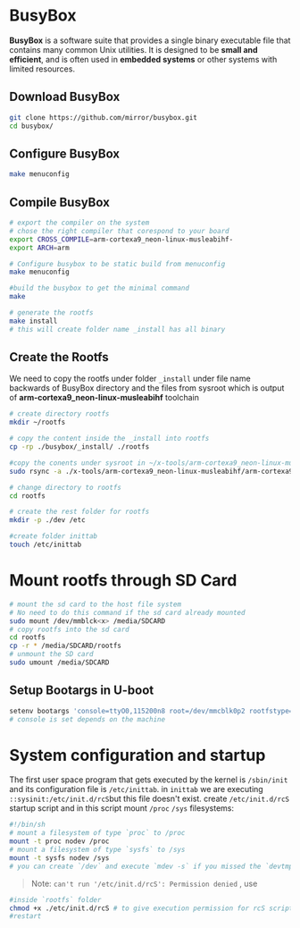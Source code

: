 # BusyBox

**BusyBox** is a software suite that provides a single binary executable file that contains many common Unix utilities. It is designed to be **small and efficient**, and is often used in **embedded systems** or other systems with limited resources. 

## Download BusyBox

```bash
git clone https://github.com/mirror/busybox.git
cd busybox/
```
## Configure BusyBox
```bash
make menuconfig
```
## Compile BusyBox
```bash
# export the compiler on the system
# chose the right compiler that corespond to your board
export CROSS_COMPILE=arm-cortexa9_neon-linux-musleabihf-
export ARCH=arm

# Configure busybox to be static build from menuconfig
make menuconfig

#build the busybox to get the minimal command
make

# generate the rootfs
make install
# this will create folder name _install has all binary
```
## Create the Rootfs

We need to copy the rootfs under folder `_install` under file name backwards of BusyBox directory and the files from sysroot which is output of **arm-cortexa9_neon-linux-musleabihf** toolchain

```bash
# create directory rootfs
mkdir ~/rootfs

# copy the content inside the _install into rootfs
cp -rp ./busybox/_install/ ./rootfs

#copy the conents under sysroot in ~/x-tools/arm-cortexa9_neon-linux-musleabihf/arm-cortexa9_neon-linux-musleabihf/sysroot
sudo rsync -a ./x-tools/arm-cortexa9_neon-linux-musleabihf/arm-cortexa9_neon-linux-musleabihf/sysroot/* ./rootfs/ 

# change directory to rootfs
cd rootfs

# create the rest folder for rootfs
mkdir -p ./dev /etc

#create folder inittab
touch /etc/inittab
```
# Mount rootfs through SD Card
```bash
# mount the sd card to the host file system
# No need to do this command if the sd card already mounted
sudo mount /dev/mmblck<x> /media/SDCARD
# copy rootfs into the sd card
cd rootfs
cp -r * /media/SDCARD/rootfs
# unmount the SD card
sudo umount /media/SDCARD
```
## Setup Bootargs in U-boot
```bash
setenv bootargs 'console=ttyO0,115200n8 root=/dev/mmcblk0p2 rootfstype=ext4 rw rootwait init=/sbin/init'
# console is set depends on the machine
```
# System configuration and startup 
The first user space program that gets executed by the kernel is `/sbin/init` and its configuration
file is `/etc/inittab`. in `inittab` we are executing `::sysinit:/etc/init.d/rcS`but this file doesn't exist.
create `/etc/init.d/rcS` startup script and in this script mount `/proc` `/sys` filesystems:
```sh 
#!/bin/sh
# mount a filesystem of type `proc` to /proc
mount -t proc nodev /proc
# mount a filesystem of type `sysfs` to /sys
mount -t sysfs nodev /sys
# you can create `/dev` and execute `mdev -s` if you missed the `devtmpfs` configuration  
```
> Note: `can't run '/etc/init.d/rcS': Permission denied` , use 
```sh
#inside `rootfs` folder
chmod +x ./etc/init.d/rcS # to give execution permission for rcS script
#restart
```
